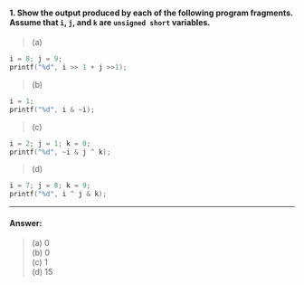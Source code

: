 #### 1. Show the output produced by each of the following program fragments. Assume that `i`, `j`, and `k` are `unsigned short` variables.

> (a) 
```c
i = 8; j = 9;
printf("%d", i >> 1 + j >>1);
```

> (b)
```c
i = 1;
printf("%d", i & ~i);
```

> (c)
```c
i = 2; j = 1; k = 0;
printf("%d", ~i & j ^ k);
```

> (d)
```c
i = 7; j = 8; k = 9;
printf("%d", i ^ j & k);
```

---

#### Answer:

> (a) 0  
> (b) 0  
> (c) 1  
> (d) 15  
